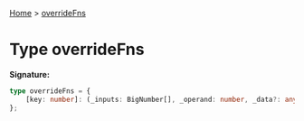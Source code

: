 [Home](../index.md) &gt; [overrideFns](./overridefns.md)

# Type overrideFns


<b>Signature:</b>

```typescript
type overrideFns = {
    [key: number]: (_inputs: BigNumber[], _operand: number, _data?: any) => BigNumber[];
};
```
